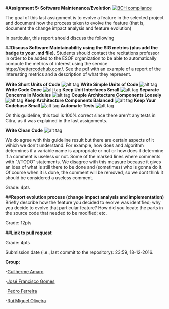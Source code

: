 #**Assignment 5: Software Maintenance/Evolution**
[![BCH compliance](https://bettercodehub.com/edge/badge/ruimoliveira/citra)](https://bettercodehub.com)

The goal of this last assignment is to evolve a feature in the selected project and document how the process taken to evolve the feature (that is, document the change impact analysis and feature evolution)

In particular, this report should discuss the following

##**Discuss Software Maintainability using the SIG metrics (plus add the badge to your .md file).**
Students should contact the recitations professor in order to be added to the ESOF organization to be able to automatically compute the metrics of interest using the service https://bettercodehub.com/. 
See the pdf with an example of a report of the interesting metrics and a description of what they represent. 

**Write Short Units of Code**
![alt tag](http://icecream.me/uploads/2439771fc8bbb7c4ee0e624c6de49379.png)
**Write Simple Units of Code**
![alt tag](http://icecream.me/uploads/dee6c584c04681b7430ce5e2ebfed6af.png)
**Write Code Once**
![alt tag](http://icecream.me/uploads/d6adb4c813d0fb5804b34616c0405c2e.png)
**Keep Unit Interfaces Small**
![alt tag](http://icecream.me/uploads/d8e1c1837eac716afed48c715fbcf22c.png)
**Separate Concerns in Modules**
![alt tag](http://icecream.me/uploads/b638bf71ef433547c98189d286bf70a4.png)
**Couple Architecture Components Loosely**
![alt tag](http://icecream.me/uploads/9cad7ee9cc1f7c48e0588e5be9ed9a93.png)
**Keep Architecture Components Balanced**
![alt tag](http://icecream.me/uploads/789ab3e36e0d0767a8ec3776ca25d9bf.png)
**Keep Your Codebase Small**
![alt tag](http://icecream.me/uploads/a61417e9e74a86ab5ba6474f08d0a875.png)
**Automate Tests**
![alt tag](http://icecream.me/uploads/c8e14494352def70e4e3b3fc1e97f26d.png)

On this guideline, this tool is 100% correct since there aren't any tests in Citra, as it was explained in the last assignments.

**Write Clean Code**
![alt tag](http://icecream.me/uploads/89f79fc483a9a9b3c3b1de7fc46d409e.png)

We do agree with this guideline result but there are certain aspects of it wihich we don't understand. For example, how does and algorithm determines if a variable name is appropriate or not or how does it determine if a comment is useless or not. Some of the marked lines where comments with "//TODO" statements. We disagree with this measure because it gives an idea of what is still there to be done and (sometimes) who is gonna do it. Of course when it is done, the comment will be removed, so we dont think it should be considered a useless comment.

Grade: 4pts

##**Report evolution process (change impact analysis and implementation)**
Briefly describe how the feature you decided to evolve was identified; why you decide to evolve that particular feature? How did you locate the parts in the source code that needed to be modified; etc.  

Grade: 12pts

##**Link to pull request**

Grade: 4pts

Submission date (i.e., last commit to the repository): 23:59, 18-12-2016.

**Group:**

 -[Guilherme Amaro](https://github.com/PORShoterxx)

 -[José Francisco Gomes](https://github.com/teresa-Guilherme/)

 -[Pedro Ferreira](https://github.com/pedrof81)

 -[Rui Miguel Oliveira](https://github.com/ruimoliveira)

